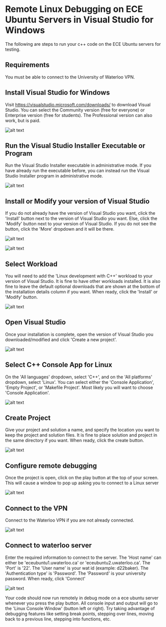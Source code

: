 # Remote Linux Debugging on ECE Ubuntu Servers in Visual Studio for Windows
The following are steps to run your c++ code on the ECE Ubuntu servers for testing.

## Requirements
You must be able to connect to the University of Waterloo VPN.

## Install Visual Studio for Windows
Visit https://visualstudio.microsoft.com/downloads/ to download Visual Studio. You can select the Community version (free for everyone) or Enterprise version (free for students). The Professional version can also work, but is paid.

![alt text](https://cdn.discordapp.com/attachments/784836147280216078/799682731624890398/unknown.png)

## Run the Visual Studio Installer Executable or Program
Run the Visual Studio Installer executable in administrative mode. If you have already run the executable before, you can instead run the Visual Studio Installer program in administrative mode.

![alt text](https://cdn.discordapp.com/attachments/784836147280216078/799357645953433640/unknown.png)

## Install or Modify your version of Visual Studio
If you do not already have the version of Visual Studio you want, click the 'Install' button next to the version of Visual Studio you want.
Else, click the 'Modify' button next to your version of Visual Studio. If you do not see the button, click the 'More' dropdown and it will be there.

![alt text](https://cdn.discordapp.com/attachments/784836147280216078/799676623170830397/unknown.png)

![alt text](https://cdn.discordapp.com/attachments/784836147280216078/799357986060632094/unknown.png)

## Select Workload
You will need to add the 'Linux development with C++' workload to your version of Visual Studio. It is fine to have other workloads installed. It is also fine to leave the default optional downloads that are shown at the bottom of the installation details column if you want. When ready, click the 'Install' or 'Modify' button.

![alt text](https://cdn.discordapp.com/attachments/784836147280216078/799495017542189107/unknown.png)

## Open Visual Studio
Once your installation is complete, open the version of Visual Studio you downloaded/modified and click 'Create a new project'.

![alt text](https://cdn.discordapp.com/attachments/784836147280216078/799491094089957386/unknown.png)

## Select C++ Console App for Linux
On the 'All languages' dropdown, select 'C++', and on the 'All platforms' dropdown, select 'Linux'. You can select either the 'Console Application', 'Empty Project', or 'Makefile Project'. Most likely you will want to choose 'Console Application'.

![alt text](https://cdn.discordapp.com/attachments/784836147280216078/799491407554412554/unknown.png)

## Create Project
Give your project and solution a name, and specify the location you want to keep the project and solution files. It is fine to place solution and project in the same directory if you want. When ready, click the create button.

![alt text](https://cdn.discordapp.com/attachments/784836147280216078/799491891140886528/unknown.png)

## Configure remote debugging
Once the project is open, click on the play button at the top of your screen. This will cause a window to pop up asking you to connect to a Linux server

![alt text](https://cdn.discordapp.com/attachments/784836147280216078/799496978287427604/unknown.png)

## Connect to the VPN
Connect to the Waterloo VPN if you are not already connected.

![alt text](https://cdn.discordapp.com/attachments/784836147280216078/799681906786435112/unknown.png)

## Connect to waterloo server
Enter the required information to connect to the server. The 'Host name' can either be 'eceubuntu1.uwaterloo.ca' or 'eceubuntu2.uwaterloo.ca'. The 'Port' is '22'. The 'User name' is your wat id (example: d22baker). The 'Authentication type' is 'Password'. The 'Password' is your university password. When ready, click 'Connect'

![alt text](https://cdn.discordapp.com/attachments/784836147280216078/799497403131625532/unknown.png)

Your code should now run remotely in debug mode on a ece ubuntu server whenever you press the play button. All console input and output will go to the 'Linux Console Window' (button left or right). Try taking advantage of debugging features like setting break points, stepping over lines, moving back to a previous line, stepping into functions, etc.
